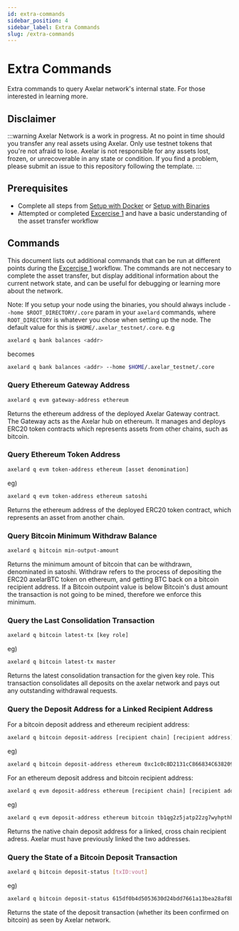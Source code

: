 ```yaml
---
id: extra-commands
sidebar_position: 4
sidebar_label: Extra Commands
slug: /extra-commands
---
```

# Extra Commands
Extra commands to query Axelar network's internal state. For those interested in learning more.

## Disclaimer
:::warning
Axelar Network is a work in progress. At no point in time should you transfer any real assets using Axelar. Only use testnet tokens that you're not afraid to lose. Axelar is not responsible for any assets lost, frozen, or unrecoverable in any state or condition. If you find a problem, please submit an issue to this repository following the template.
:::

## Prerequisites
- Complete all steps from [Setup with Docker](/setup-with-docker.md) or [Setup with Binaries](/setup-with-binaries.md)
- Attempted or completed [Excercise 1](/exercises/e1) and have a basic understanding of the asset transfer workflow

## Commands
This document lists out additional commands that can be run at different points during the [Excercise 1](/exercises/e1) workflow. The commands are not neccesary to complete the asset transfer, but display additional information about the current network state, and can be useful for debugging or learning more about the network.

Note: If you setup your node using the binaries, you should always include `--home $ROOT_DIRECTORY/.core` param in your `axelard` commands, where `ROOT_DIRECTORY` is whatever you chose when setting up the node. The default value for this is `$HOME/.axelar_testnet/.core`. e.g
```bash
axelard q bank balances <addr>
```

becomes
```bash
axelard q bank balances <addr> --home $HOME/.axelar_testnet/.core
```


### Query Ethereum Gateway Address
```bash
axelard q evm gateway-address ethereum
```

Returns the ethereum address of the deployed Axelar Gateway contract. The Gateway acts as the Axelar hub on ethereum. It manages and deploys ERC20 token contracts which represents assets from other chains, such as bitcoin.


### Query Ethereum Token Address
```bash
axelard q evm token-address ethereum [asset denomination]
```
eg)

```bash
axelard q evm token-address ethereum satoshi
```

Returns the ethereum address of the deployed ERC20 token contract, which represents an asset from another chain.


### Query Bitcoin Minimum Withdraw Balance
```bash
axelard q bitcoin min-output-amount
```

Returns the minimum amount of bitcoin that can be withdrawn, denominated in satoshi. Withdraw refers to the process of depositing the ERC20 axelarBTC token on ethereum, and getting BTC back on a bitcoin recipient address. If a Bitcoin outpoint value is below Bitcoin's dust amount the transaction is not going to be mined, therefore we enforce this minimum.


### Query the Last Consolidation Transaction
```bash
axelard q bitcoin latest-tx [key role]
```
eg)

```bash
axelard q bitcoin latest-tx master
```

Returns the latest consolidation transaction for the given key role. This transaction consolidates all deposits on the axelar network and pays out any outstanding withdrawal requests.


### Query the Deposit Address for a Linked Recipient Address
For a bitcoin deposit address and ethereum recipient address:
```bash
axelard q bitcoin deposit-address [recipient chain] [recipient address]
```
eg)

```bash
axelard q bitcoin deposit-address ethereum 0xc1c0c8D2131cC866834C6382096EaDFEf1af2F52
```

For an ethereum deposit address and bitcoin recipient address:
```bash
axelard q evm deposit-address ethereum [recipient chain] [recipient address] [asset denomination]
```
eg)

```bash
axelard q evm deposit-address ethereum bitcoin tb1qg2z5jatp22zg7wyhpthhgwvn0un05mdwmqgjln satoshi
```

Returns the native chain deposit address for a linked, cross chain recipient adress. Axelar must have previously linked the two addresses.


### Query the State of a Bitcoin Deposit Transaction
```bash
axelard q bitcoin deposit-status [txID:vout]
```
eg)

```bash
axelard q bitcoin deposit-status 615df0b4d5053630d24bdd7661a13bea28af8bc1eb0e10068d39b4f4f9b6082d:0
```

Returns the state of the deposit transaction (whether its been confirmed on bitcoin) as seen by Axelar network.
